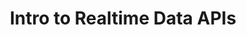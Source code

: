 ---
title: "Intro to Realtime Data APIs"
slug: "intro-to-realtime-data-apis"
draft: false
event_date: "2023-05-16"
image: "img/resources/webinars/intro-to-realtime-data-apis.webp"
name: "Intro to Realtime Data APIs"
description: |
    Wish you had a better handle on how to use realtime data?
    In this hands-on tutorial with Prema Roman, Distributed Systems Engineer and MLOps Specialist at Rotational Labs, you'll learn:
    - How to ingest realtime data — no devOps, containers, or cloud resources required - using Ensign
    - How to transform incoming data to extract the most valuable parts and learn tips for realtime ETLs.
events: ['Webinar']
registration_link:
call_to_action:
video_link: https://www.youtube.com/embed/BQjHrXwqMYs?si=Eb7Ii8I2_uh12o44
audio_link: 
categories: ['Video']
presenters: ['Prema Roman', 'Rebecca Bilbro']
topics: ['Ensign', 'Realtime Data']
aliases: /resources/intro-to-realtime-data-apis
---